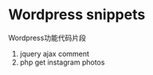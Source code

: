 Wordpress snippets
====================
Wordpress功能代码片段

<ol>
<li>jquery ajax comment </li>
<li>php get instagram photos </li>
</ol>